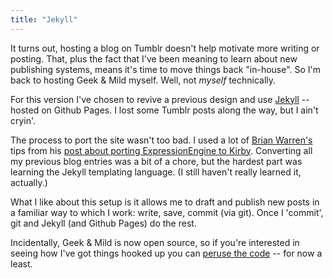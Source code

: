 ```yaml
---
title: "Jekyll"
---
```


It turns out, hosting a blog on Tumblr doesn't help motivate more writing or posting. That, plus the fact that I've been meaning to learn about new publishing systems, means it's time to move things back "in-house". So I'm back to hosting Geek & Mild myself. Well, not _myself_ technically.

For this version I've chosen to revive a previous design and use [Jekyll](http://jekyllrb.com/) -- hosted on Github Pages. I lost some Tumblr posts along the way, but I ain't cryin'.

The process to port the site wasn't too bad. I used a lot of [Brian Warren's](https://twitter.com/mrwarren) tips from his [post about porting ExpressionEngine to Kirby](http://begoodnotbad.com/article/Migrating-from-ExpressionEngine-to-Kirby). Converting all my previous blog entries was a bit of a chore, but the hardest part was learning the Jekyll templating language. (I still haven't really learned it, actually.)

What I like about this setup is it allows me to draft and publish new posts in a familiar way to which I work: write, save, commit (via git). Once I 'commit', git and Jekyll (and Github Pages) do the rest.

Incidentally, Geek & Mild is now open source, so if you're interested in seeing how I've got things hooked up you can [peruse the code](https://github.com/sperte/sperte.github.io) -- for now a least.
